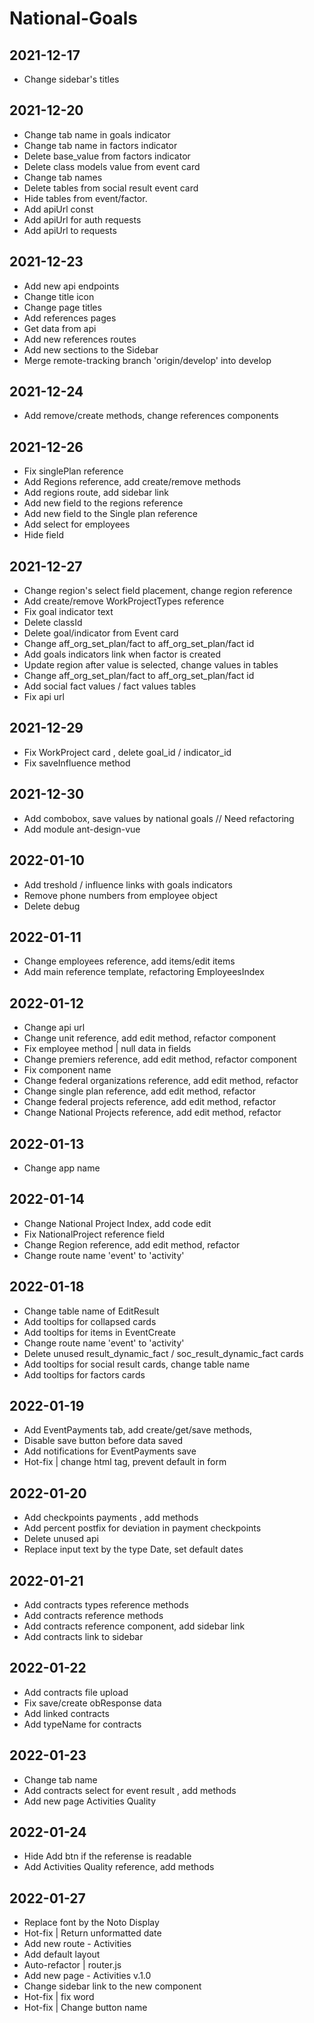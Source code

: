 # National-Goals

## 2021-12-17
* Change sidebar's titles

## 2021-12-20
* Change tab name in goals indicator
* Change tab name in factors indicator
* Delete base_value from factors indicator
* Delete class models value from event card
* Change tab names
* Delete tables from social result event card
* Hide tables from event/factor.
* Add apiUrl const
* Add apiUrl for auth requests
* Add apiUrl to requests

## 2021-12-23
* Add new api endpoints
* Change title icon
* Change page titles
* Add references pages
* Get data from api
* Add new references routes
* Add new sections to the Sidebar
* Merge remote-tracking branch 'origin/develop' into develop

## 2021-12-24
* Add remove/create methods, change references components

## 2021-12-26
* Fix singlePlan reference
* Add Regions reference, add create/remove methods
* Add regions route, add sidebar link
* Add new field to the regions reference
* Add new field to the Single plan reference
* Add select for employees
* Hide field

## 2021-12-27
* Change region's select field placement, change region reference
* Add create/remove WorkProjectTypes reference
* Fix goal indicator text
* Delete classId
* Delete goal/indicator from Event card
* Change aff_org_set_plan/fact to aff_org_set_plan/fact id
* Add goals indicators link when factor is created
* Update region after value is selected, change values in tables
* Change aff_org_set_plan/fact to aff_org_set_plan/fact id
* Add social fact values / fact values tables
* Fix api url

## 2021-12-29
* Fix WorkProject card , delete goal_id / indicator_id
* Fix saveInfluence method

## 2021-12-30
* Add combobox, save values by national goals // Need refactoring
* Add module ant-design-vue

## 2022-01-10
* Add treshold / influence links with goals indicators
* Remove phone numbers from employee object
* Delete debug

## 2022-01-11
* Change employees reference, add items/edit items
* Add main reference template, refactoring EmployeesIndex

## 2022-01-12
* Change api url
* Change unit reference, add edit method, refactor component
* Fix employee method | null data in fields
* Change premiers reference, add edit method, refactor component
* Fix component name
* Change federal organizations reference, add edit method, refactor
* Change single plan reference, add edit method, refactor
* Change federal projects reference, add edit method, refactor
* Change National Projects reference, add edit method, refactor

## 2022-01-13
* Change app name

## 2022-01-14
* Change National Project Index, add code edit
* Fix NationalProject reference field
* Change Region reference, add edit method, refactor
* Change route name 'event' to 'activity'

## 2022-01-18
* Change table name of EditResult
* Add tooltips for collapsed cards
* Add tooltips for items in EventCreate
* Change route name 'event' to 'activity'
* Delete unused result_dynamic_fact / soc_result_dynamic_fact cards
* Add tooltips for social result cards, change table name
* Add tooltips for factors cards

## 2022-01-19
* Add EventPayments tab, add create/get/save methods,
* Disable save button before data saved
* Add notifications for EventPayments save
* Hot-fix | change html tag, prevent default in form

## 2022-01-20
* Add checkpoints payments , add methods
* Add percent postfix for deviation in payment checkpoints
* Delete unused api
* Replace input text by the type Date, set default dates

## 2022-01-21
* Add contracts types reference methods
* Add contracts reference methods
* Add contracts reference component, add sidebar link
* Add contracts link to sidebar

## 2022-01-22
* Add contracts file upload
* Fix save/create obResponse data
* Add linked contracts
* Add typeName for contracts

## 2022-01-23
* Change tab name
* Add contracts select for event result , add methods
* Add new page Activities Quality

## 2022-01-24
* Hide Add btn if the referense is readable
* Add Activities Quality reference, add methods

## 2022-01-27
* Replace font by the Noto Display
* Hot-fix | Return unformatted date
* Add new route - Activities
* Add default layout
* Auto-refactor | router.js
* Add new page - Activities v.1.0
* Change sidebar link to the new component
* Hot-fix | fix word
* Hot-fix | Change button name
